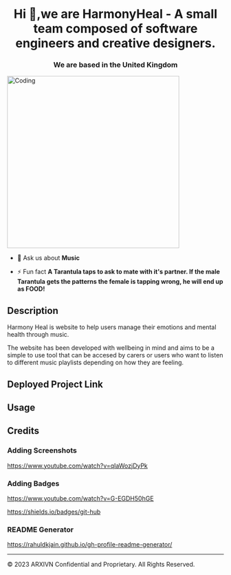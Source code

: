 <h1 align="center">Hi 👋,we are HarmonyHeal - A small team composed of software engineers and creative designers. </h1>
<h3 align="center"> We are based in the United Kingdom</h3>
<img align="center" alt="Coding" width="400" src="https://media.tenor.com/-UygBh3nnfEAAAAC/coding.gif">

- 💬 Ask us about **Music**

- ⚡ Fun fact **A Tarantula taps to ask to mate with it's partner. If the male Tarantula gets the patterns the female is tapping wrong, he will end up as FOOD!**

## Description 
Harmony Heal is website to help users manage their emotions and mental health through music. 

The website has been developed with wellbeing in mind and aims to be a simple to use tool that can be accesed by carers or users who want to listen to different music playlists depending on how they are feeling.


## Deployed Project Link



## Usage 



## Credits

### Adding Screenshots
https://www.youtube.com/watch?v=qIaWozjDyPk

### Adding Badges
https://www.youtube.com/watch?v=G-EGDH50hGE

https://shields.io/badges/git-hub

### README Generator
https://rahuldkjain.github.io/gh-profile-readme-generator/


----------------------------------------------------------------------------------------------------------------------------------------------------------------------------------------------------------------


© 2023 ARXIVN Confidential and Proprietary. All Rights Reserved.

